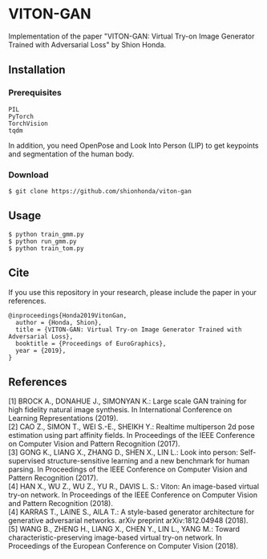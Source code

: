 # VITON-GAN  
Implementation of the paper "VITON-GAN: Virtual Try-on Image Generator Trained with Adversarial Loss" by Shion Honda.

## Installation
### Prerequisites

```
PIL
PyTorch
TorchVision
tqdm
```

In addition, you need OpenPose and Look Into Person (LIP) to get keypoints and segmentation of the human body.

### Download
```
$ git clone https://github.com/shionhonda/viton-gan
```

## Usage

```
$ python train_gmm.py
$ python run_gmm.py
$ python train_tom.py
```

## Cite
If you use this repository in your research, please include the paper in your references.

```
@inproceedings{Honda2019VitonGan,
  author = {Honda, Shion},
  title = {VITON-GAN: Virtual Try-on Image Generator Trained with Adversarial Loss},
  booktitle = {Proceedings of EuroGraphics},
  year = {2019},
}
```


## References
[1] BROCK A., DONAHUE J., SIMONYAN K.: Large scale GAN
training for high fidelity natural image synthesis. In International Conference on Learning Representations (2019).  
[2] CAO Z., SIMON T., WEI S.-E., SHEIKH Y.: Realtime multiperson 2d pose estimation using part affinity fields. In Proceedings of the
IEEE Conference on Computer Vision and Pattern Recognition (2017).  
[3] GONG K., LIANG X., ZHANG D., SHEN X., LIN L.: Look
into person: Self-supervised structure-sensitive learning and a new
benchmark for human parsing. In Proceedings of the IEEE Conference
on Computer Vision and Pattern Recognition (2017).  
[4] HAN X., WU Z., WU Z., YU R., DAVIS L. S.: Viton: An
image-based virtual try-on network. In Proceedings of the IEEE Conference on Computer Vision and Pattern Recognition (2018).  
[4] KARRAS T., LAINE S., AILA T.: A style-based generator architecture for generative adversarial networks. arXiv preprint
arXiv:1812.04948 (2018).  
[5] WANG B., ZHENG H., LIANG X., CHEN Y., LIN L., YANG
M.: Toward characteristic-preserving image-based virtual try-on network. In Proceedings of the European Conference on Computer Vision
(2018).